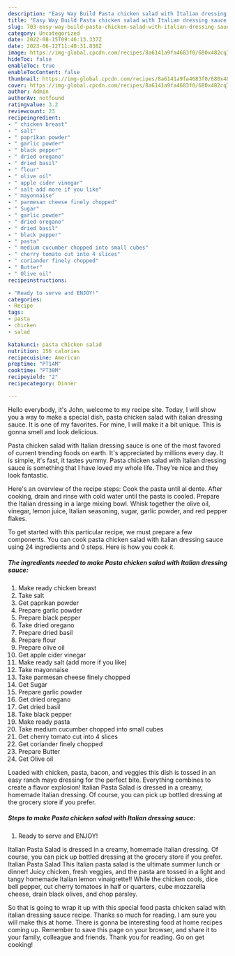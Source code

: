 ```yaml
---
description: "Easy Way Build Pasta chicken salad with Italian dressing sauce the Very Delicious}"
title: "Easy Way Build Pasta chicken salad with Italian dressing sauce the Very Delicious}"
slug: 703-easy-way-build-pasta-chicken-salad-with-italian-dressing-sauce-the-very-delicious
category: Uncategorized
date: 2022-08-15T09:46:13.337Z
date: 2023-06-12T11:40:31.838Z
image: https://img-global.cpcdn.com/recipes/8a6141a9fa4683f0/680x482cq70/pasta-chicken-salad-with-italian-dressing-sauce-recipe-main-photo.jpg
hideToc: false
enableToc: true
enableTocContent: false
thumbnail: https://img-global.cpcdn.com/recipes/8a6141a9fa4683f0/680x482cq70/pasta-chicken-salad-with-italian-dressing-sauce-recipe-main-photo.jpg
cover: https://img-global.cpcdn.com/recipes/8a6141a9fa4683f0/680x482cq70/pasta-chicken-salad-with-italian-dressing-sauce-recipe-main-photo.jpg
author: Admin
authorAv: notfound
ratingvalue: 3.2
reviewcount: 23
recipeingredient:
- " chicken breast"
- " salt"
- " paprikan powder"
- " garlic powder"
- " black pepper"
- " dried oregano"
- " dried basil"
- " flour"
- " olive oil"
- " apple cider vinegar"
- " salt add more if you like"
- " mayonnaise"
- " parmesan cheese finely chopped"
- " Sugar"
- " garlic powder"
- " dried oregano"
- " dried basil"
- " black pepper"
- " pasta"
- " medium cucumber chopped into small cubes"
- " cherry tomato cut into 4 slices"
- " coriander finely chopped"
- " Butter"
- " Olive oil"
recipeinstructions:

- "Ready to serve and ENJOY!"
categories:
- Recipe
tags:
- pasta
- chicken
- salad

katakunci: pasta chicken salad 
nutrition: 156 calories
recipecuisine: American
preptime: "PT14M"
cooktime: "PT30M"
recipeyield: "2"
recipecategory: Dinner

---
```



Hello everybody, it's John, welcome to my recipe site. Today, I will show you a way to make a special dish, pasta chicken salad with italian dressing sauce. It is one of my favorites. For mine, I will make it a bit unique. This is gonna smell and look delicious.

Pasta chicken salad with Italian dressing sauce is one of the most favored of current trending foods on earth. It's appreciated by millions every day. It is simple, it's fast, it tastes yummy. Pasta chicken salad with Italian dressing sauce is something that I have loved my whole life. They're nice and they look fantastic.

Here&#39;s an overview of the recipe steps: Cook the pasta until al dente. After cooking, drain and rinse with cold water until the pasta is cooled. Prepare the Italian dressing in a large mixing bowl. Whisk together the olive oil, vinegar, lemon juice, Italian seasoning, sugar, garlic powder, and red pepper flakes.


To get started with this particular recipe, we must prepare a few components. You can cook pasta chicken salad with italian dressing sauce using 24 ingredients and 0 steps. Here is how you cook it.

<!--inarticleads1-->

##### The ingredients needed to make Pasta chicken salad with Italian dressing sauce:

1. Make ready  chicken breast
1. Take  salt
1. Get  paprikan powder
1. Prepare  garlic powder
1. Prepare  black pepper
1. Take  dried oregano
1. Prepare  dried basil
1. Prepare  flour
1. Prepare  olive oil
1. Get  apple cider vinegar
1. Make ready  salt (add more if you like)
1. Take  mayonnaise
1. Take  parmesan cheese finely chopped
1. Get  Sugar
1. Prepare  garlic powder
1. Get  dried oregano
1. Get  dried basil
1. Take  black pepper
1. Make ready  pasta
1. Take  medium cucumber chopped into small cubes
1. Get  cherry tomato cut into 4 slices
1. Get  coriander finely chopped
1. Prepare  Butter
1. Get  Olive oil


Loaded with chicken, pasta, bacon, and veggies this dish is tossed in an easy ranch mayo dressing for the perfect bite. Everything combines to create a flavor explosion! Italian Pasta Salad is dressed in a creamy, homemade Italian dressing. Of course, you can pick up bottled dressing at the grocery store if you prefer. 

<!--inarticleads2-->

##### Steps to make Pasta chicken salad with Italian dressing sauce:


1. Ready to serve and ENJOY!

Italian Pasta Salad is dressed in a creamy, homemade Italian dressing. Of course, you can pick up bottled dressing at the grocery store if you prefer. Italian Pasta Salad This Italian pasta salad is the ultimate summer lunch or dinner! Juicy chicken, fresh veggies, and the pasta are tossed in a light and tangy homemade Italian lemon vinaigrette!! While the chicken cools, dice bell pepper, cut cherry tomatoes in half or quarters, cube mozzarella cheese, drain black olives, and chop parsley. 

So that is going to wrap it up with this special food pasta chicken salad with italian dressing sauce recipe. Thanks so much for reading. I am sure you will make this at home. There is gonna be interesting food at home recipes coming up. Remember to save this page on your browser, and share it to your family, colleague and friends. Thank you for reading. Go on get cooking!

